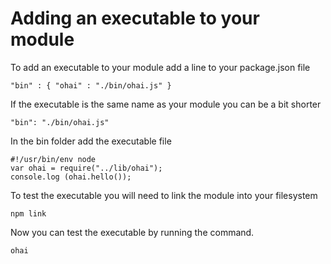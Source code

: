 # Adding an executable to your module

To add an executable to your module add a line to your package.json file

    "bin" : { "ohai" : "./bin/ohai.js" }

If the executable is the same name as your module you can be a bit shorter 

    "bin": "./bin/ohai.js" 

In the bin folder add the executable file 

    #!/usr/bin/env node
    var ohai = require("../lib/ohai");
    console.log (ohai.hello());

To test the executable you will need to link the module into your filesystem 

    npm link

Now you can test the executable by running the command.

    ohai
